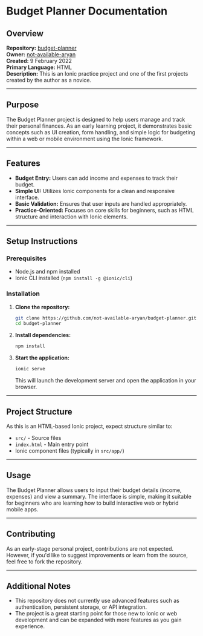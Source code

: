 # Budget Planner Documentation

## Overview

**Repository:** [budget-planner](https://github.com/not-available-aryan/budget-planner)  
**Owner:** [not-available-aryan](https://github.com/not-available-aryan)  
**Created:** 9 February 2022  
**Primary Language:** HTML  
**Description:** This is an Ionic practice project and one of the first projects created by the author as a novice.

---

## Purpose

The Budget Planner project is designed to help users manage and track their personal finances. As an early learning project, it demonstrates basic concepts such as UI creation, form handling, and simple logic for budgeting within a web or mobile environment using the Ionic framework.

---

## Features

- **Budget Entry:** Users can add income and expenses to track their budget.
- **Simple UI:** Utilizes Ionic components for a clean and responsive interface.
- **Basic Validation:** Ensures that user inputs are handled appropriately.
- **Practice-Oriented:** Focuses on core skills for beginners, such as HTML structure and interaction with Ionic elements.

---

## Setup Instructions

### Prerequisites

- Node.js and npm installed
- Ionic CLI installed (`npm install -g @ionic/cli`)

### Installation

1. **Clone the repository:**
   ```bash
   git clone https://github.com/not-available-aryan/budget-planner.git
   cd budget-planner
   ```

2. **Install dependencies:**
   ```bash
   npm install
   ```

3. **Start the application:**
   ```bash
   ionic serve
   ```
   This will launch the development server and open the application in your browser.

---

## Project Structure

As this is an HTML-based Ionic project, expect structure similar to:

- `src/` - Source files
- `index.html` - Main entry point
- Ionic component files (typically in `src/app/`)

---

## Usage

The Budget Planner allows users to input their budget details (income, expenses) and view a summary. The interface is simple, making it suitable for beginners who are learning how to build interactive web or hybrid mobile apps.

---

## Contributing

As an early-stage personal project, contributions are not expected. However, if you'd like to suggest improvements or learn from the source, feel free to fork the repository.

---

## Additional Notes

- This repository does not currently use advanced features such as authentication, persistent storage, or API integration.
- The project is a great starting point for those new to Ionic or web development and can be expanded with more features as you gain experience.
